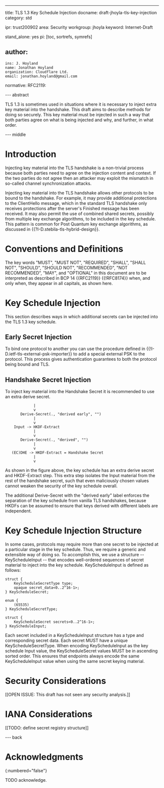 ---
title: TLS 1.3 Key Schedule Injection
docname: draft-jhoyla-tls-key-injection
category: std

ipr: trust200902
area: Security
workgroup: jhoyla
keyword: Internet-Draft

stand_alone: yes
pi: [toc, sortrefs, symrefs]

author:
 -
    ins: J. Hoyland
    name: Jonathan Hoyland
    organization: Cloudflare Ltd.
    email: jonathan.hoyland@gmail.com

normative:
  RFC2119:


--- abstract

TLS 1.3 is sometimes used in situations where it is necessary to inject extra key
material into the handshake. This draft aims to describe methods for doing
so securely.  This key material must be injected in such a way that both parties
agree on what is being injected and why, and further, in what order.

--- middle

# Introduction

Injecting key material into the TLS handshake is a non-trivial process because
both parties need to agree on the injection content and context.  If the two
parties do not agree then an attacker may exploit the mismatch in so-called channel 
synchronization attacks.

Injecting key material into the TLS handshake allows other protocols to be bound
to the handshake. For example, it may provide additional protections to the ClientHello 
message, which in the standard TLS handshake only receives protections after the 
server's Finished message has been received. It may also permit the use of 
combined shared secrets, possibly from multiple key exchange algorithms, to be 
included in the key schedule. This pattern is common for Post Quantum key exchange
algorithms, as discussed in {{?I-D.stebila-tls-hybrid-design}}.

# Conventions and Definitions

The key words "MUST", "MUST NOT", "REQUIRED", "SHALL", "SHALL NOT", "SHOULD",
"SHOULD NOT", "RECOMMENDED", "NOT RECOMMENDED", "MAY", and "OPTIONAL" in this
document are to be interpreted as described in BCP 14 {{RFC2119}} {{!RFC8174}}
when, and only when, they appear in all capitals, as shown here.

# Key Schedule Injection

This section describes ways in which additional secrets can be injected into
the TLS 1.3 key schedule.

## Early Secret Injection

To bind one protocol to another you can use the procedure defined in {{!I-D.ietf-tls-external-psk-importer}} 
to add a special external PSK to the protocol. This process gives authentication guarantees to both 
the protocol being bound and TLS.

## Handshake Secret Injection

To inject key material into the Handshake Secret it is recommended to use an
extra derive secret.

~~~
             |
             v
       Derive-Secret(., "derived early", "")
             |
             v
    Input -> HKDF-Extract
             |
             v
       Derive-Secret(., "derived", "")
             |
             v
   (EC)DHE -> HKDF-Extract = Handshake Secret
             |
             v
~~~

As shown in the figure above, the key schedule has an extra derive secret and
HKDF-Extract step. This extra step isolates the Input material from the rest of
the handshake secret, such that even maliciously chosen values cannot weaken the
security of the key schedule overall.

The additional Derive-Secret with the "derived early" label enforces the
separation of the key schedule from vanilla TLS handshakes, because HKDFs
can be assumed to ensure that keys derived with different labels are
independent.

# Key Schedule Injection Structure

In some cases, protocols may require more than one secret to be injected at a particular 
stage in the key schedule. Thus, we require a generic and extensible way of doing so.
To accomplish this, we use a structure --  KeyScheduleInput -- that encodes well-ordered 
sequences of secret material to inject into the key schedule. KeyScheduleInput is defined 
as follows:

~~~
struct {
    KeyScheduleSecretType type;
    opaque secret_data<0..2^16-1>;
} KeyScheduleSecret;

enum {
    (65535)
} KeyScheduleSecretType;

struct {
    KeyScheduleSecret secrets<0..2^16-1>;
} KeyScheduleInput;
~~~

Each secret included in a KeyScheduleInput structure has a type and corresponding secret data.
Each secret MUST have a unique KeyScheduleSecretType. When encoding KeyScheduleInput as the
key schedule Input value, the KeyScheduleSecret values MUST be in ascending sorted order. This 
ensures that endpoints always encode the same KeyScheduleInput value when using the same
secret keying material.


# Security Considerations

[[OPEN ISSUE: This draft has not seen any security analysis.]]


# IANA Considerations

[[TODO: define secret registry structure]]


--- back

# Acknowledgments
{:numbered="false"}

TODO acknowledge.
